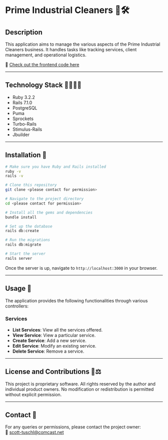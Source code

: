 # Prime Industrial Cleaners 🧹🛠

## Description

This application aims to manage the various aspects of the Prime Industrial Cleaners business. It handles tasks like tracking services, client management, and operational logistics.

🔗 [Check out the frontend code here](https://github.com/scott198989/prime-industrial-frontend.git)

---

## Technology Stack 👨‍💻👩‍💻

- Ruby 3.2.2
- Rails 7.1.0
- PostgreSQL
- Puma
- Sprockets
- Turbo-Rails
- Stimulus-Rails
- Jbuilder

---

## Installation 🔧

```bash
# Make sure you have Ruby and Rails installed
ruby -v
rails -v

# Clone this repository
git clone <please contact for permission>

# Navigate to the project directory
cd <please contact for permission>

# Install all the gems and dependencies
bundle install

# Set up the database
rails db:create

# Run the migrations
rails db:migrate

# Start the server
rails server
```

Once the server is up, navigate to `http://localhost:3000` in your browser.

---

## Usage 📖

The application provides the following functionalities through various controllers:

### Services

- **List Services**: View all the services offered.
- **View Service**: View a particular service.
- **Create Service**: Add a new service.
- **Edit Service**: Modify an existing service.
- **Delete Service**: Remove a service.

---

## License and Contributions 📜⚖

This project is proprietary software. All rights reserved by the author and individual product owners. No modification or redistribution is permitted without explicit permission.

---

## Contact 💼

For any queries or permissions, please contact the project owner:  
📧 scott-tuschl@comcast.net

